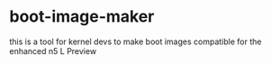 boot-image-maker
================

this is a tool for kernel devs to make boot images compatible for the enhanced n5 L Preview
